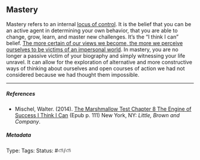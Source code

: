 ## Mastery

Mastery refers to an internal [locus of control](Locus%20of%20control.md). It is the belief that you can be an active agent in determining your own behavior, that you are able to change, grow, learn, and master new challenges. It’s the “I think I can” belief. [The more certain of our views we become, the more we perceive ourselves to be victims of an impersonal world](The%20more%20certain%20of%20our%20views%20we%20become,%20the%20more%20we%20perceive%20ourselves%20to%20be%20victims%20of%20an%20impersonal%20world.md). In mastery, you are no longer a passive victim of your biography and simply witnessing your life unravel. It can allow for the exploration of alternative and more constructive ways of thinking about ourselves and open courses of action we had not considered because we had thought them impossible.

---

##### References

* Mischel, Walter. (2014). [The Marshmallow Test Chapter 8 The Engine of Success I Think I Can](The%20Marshmallow%20Test%20Chapter%208%20The%20Engine%20of%20Success%20I%20Think%20I%20Can.md) (Epub p. 111) New York, NY: *Little, Brown and Company*.

##### Metadata

Type: 
Tags:
Status: #⛅️/⛅️
